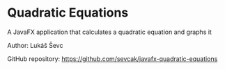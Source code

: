 # Quadratic Equations
A JavaFX application that calculates a quadratic equation and graphs it


Author: Lukáš Ševc

GitHub repository: https://github.com/sevcak/javafx-quadratic-equations
